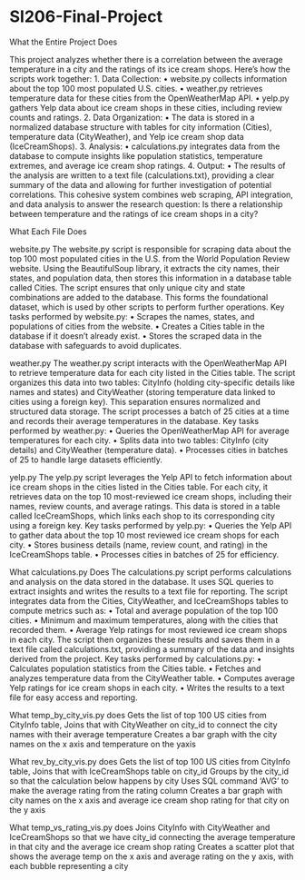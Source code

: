 # SI206-Final-Project

What the Entire Project Does

This project analyzes whether there is a correlation between the average temperature in a city and the ratings of its ice cream shops. Here’s how the scripts work together:
	1.	Data Collection:
	•	website.py collects information about the top 100 most populated U.S. cities.
	•	weather.py retrieves temperature data for these cities from the OpenWeatherMap API.
	•	yelp.py gathers Yelp data about ice cream shops in these cities, including review counts and ratings.
	2.	Data Organization:
	•	The data is stored in a normalized database structure with tables for city information (Cities), temperature data (CityWeather), and Yelp ice cream shop data (IceCreamShops).
	3.	Analysis:
	•	calculations.py integrates data from the database to compute insights like population statistics, temperature extremes, and average ice cream shop ratings.
	4.	Output:
	•	The results of the analysis are written to a text file (calculations.txt), providing a clear summary of the data and allowing for further investigation of potential correlations.
This cohesive system combines web scraping, API integration, and data analysis to answer the research question: Is there a relationship between temperature and the ratings of ice cream shops in a city?


What Each File Does

website.py
The website.py script is responsible for scraping data about the top 100 most populated cities in the U.S. from the World Population Review website. Using the BeautifulSoup library, it extracts the city names, their states, and population data, then stores this information in a database table called Cities. The script ensures that only unique city and state combinations are added to the database. This forms the foundational dataset, which is used by other scripts to perform further operations.
Key tasks performed by website.py:
	•	Scrapes the names, states, and populations of cities from the website.
	•	Creates a Cities table in the database if it doesn’t already exist.
	•	Stores the scraped data in the database with safeguards to avoid duplicates.
 
weather.py
The weather.py script interacts with the OpenWeatherMap API to retrieve temperature data for each city listed in the Cities table. The script organizes this data into two tables: CityInfo (holding city-specific details like names and states) and CityWeather (storing temperature data linked to cities using a foreign key). This separation ensures normalized and structured data storage. The script processes a batch of 25 cities at a time and records their average temperatures in the database.
Key tasks performed by weather.py:
	•	Queries the OpenWeatherMap API for average temperatures for each city.
	•	Splits data into two tables: CityInfo (city details) and CityWeather (temperature data).
	•	Processes cities in batches of 25 to handle large datasets efficiently.
 
yelp.py
The yelp.py script leverages the Yelp API to fetch information about ice cream shops in the cities listed in the Cities table. For each city, it retrieves data on the top 10 most-reviewed ice cream shops, including their names, review counts, and average ratings. This data is stored in a table called IceCreamShops, which links each shop to its corresponding city using a foreign key.
Key tasks performed by yelp.py:
	•	Queries the Yelp API to gather data about the top 10 most reviewed ice cream shops for each city.
	•	Stores business details (name, review count, and rating) in the IceCreamShops table.
	•	Processes cities in batches of 25 for efficiency.
 
What calculations.py Does
The calculations.py script performs calculations and analysis on the data stored in the database. It uses SQL queries to extract insights and writes the results to a text file for reporting. The script integrates data from the Cities, CityWeather, and IceCreamShops tables to compute metrics such as:
	•	Total and average population of the top 100 cities.
	•	Minimum and maximum temperatures, along with the cities that recorded them.
	•	Average Yelp ratings for most reviewed ice cream shops in each city.
The script then organizes these results and saves them in a text file called calculations.txt, providing a summary of the data and insights derived from the project.
Key tasks performed by calculations.py:
	•	Calculates population statistics from the Cities table.
	•	Fetches and analyzes temperature data from the CityWeather table.
	•	Computes average Yelp ratings for ice cream shops in each city.
	•	Writes the results to a text file for easy access and reporting.
 
What temp_by_city_vis.py does
Gets the list of top 100 US cities from CityInfo table, Joins that with CityWeather on city_id to connect the city names with their average temperature
Creates a bar graph with the city names on the x axis and temperature on the yaxis

What rev_by_city_vis.py does
Gets the list of top 100 US cities from CityInfo table, Joins that with IceCreamShops table on city_id
Groups by the city_id so that the calculation below happens by city
Uses SQL command ‘AVG’ to make the average rating from the rating column
Creates a bar graph with city names on the x axis and average ice cream shop rating for that city on the y axis

What temp_vs_rating_vis.py does
Joins CityInfo with CityWeather and IceCreamShops so that we have city_id connecting the average temperature in that city and the average ice cream shop rating
Creates a scatter plot that shows the average temp on the x axis and average rating on the y axis, with each bubble representing a city


